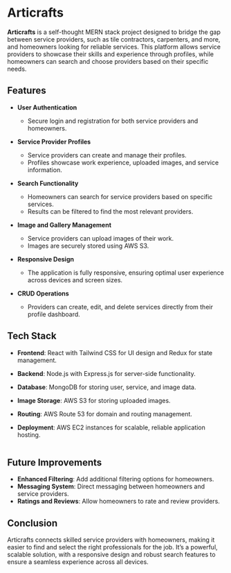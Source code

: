 # Articrafts

**Articrafts** is a self-thought MERN stack project designed to bridge the gap between service providers, such as tile contractors, carpenters, and more, and homeowners looking for reliable services. This platform allows service providers to showcase their skills and experience through profiles, while homeowners can search and choose providers based on their specific needs.

## Features

- **User Authentication**
  - Secure login and registration for both service providers and homeowners.

- **Service Provider Profiles**
  - Service providers can create and manage their profiles.
  - Profiles showcase work experience, uploaded images, and service information.

- **Search Functionality**
  - Homeowners can search for service providers based on specific services.
  - Results can be filtered to find the most relevant providers.

- **Image and Gallery Management**
  - Service providers can upload images of their work.
  - Images are securely stored using AWS S3.

- **Responsive Design**
  - The application is fully responsive, ensuring optimal user experience across devices and screen sizes.

- **CRUD Operations**
  - Providers can create, edit, and delete services directly from their profile dashboard.

## Tech Stack

- **Frontend**: React with Tailwind CSS for UI design and Redux for state management.
- **Backend**: Node.js with Express.js for server-side functionality.
- **Database**: MongoDB for storing user, service, and image data.
- **Image Storage**: AWS S3 for storing uploaded images.
- **Routing**: AWS Route 53 for domain and routing management.
- **Deployment**: AWS EC2 instances for scalable, reliable application hosting.

   ```

## Future Improvements

- **Enhanced Filtering**: Add additional filtering options for homeowners.
- **Messaging System**: Direct messaging between homeowners and service providers.
- **Ratings and Reviews**: Allow homeowners to rate and review providers.

## Conclusion

Articrafts connects skilled service providers with homeowners, making it easier to find and select the right professionals for the job. It’s a powerful, scalable solution, with a responsive design and robust search features to ensure a seamless experience across all devices.
